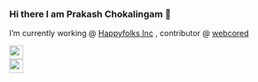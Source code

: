 ### Hi there I am Prakash Chokalingam 👋

I’m currently working @ [Happyfolks Inc](https://www.happyfolks.io/) , contributor @ [webcored](https://github.com/webcored)

<a href="https://www.linkedin.com/in/prakashchokalingam/">
  <img src="https://user-images.githubusercontent.com/5512765/88061041-9f7b4900-cb84-11ea-8ef5-d064f8d4314d.png" alt="prakash chokalingam's Linkedin Profile" height="25" width="25">
</a>

<div>
  <a href="https://twitter.com/Prakash_Choks">
    <img src="https://user-images.githubusercontent.com/5512765/88061045-a0ac7600-cb84-11ea-9a02-add6b0ad1dce.png" alt="prakash chokalingam's Twitter Profile" height="25" width="25">
  </a>
<div>
 
        
